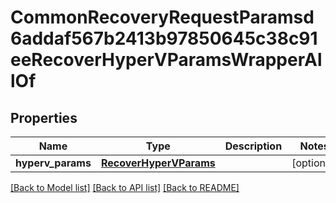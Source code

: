 # CommonRecoveryRequestParamsd6addaf567b2413b97850645c38c91eeRecoverHyperVParamsWrapperAllOf


## Properties
Name | Type | Description | Notes
------------ | ------------- | ------------- | -------------
**hyperv_params** | [**RecoverHyperVParams**](RecoverHyperVParams.md) |  | [optional] 

[[Back to Model list]](../README.md#documentation-for-models) [[Back to API list]](../README.md#documentation-for-api-endpoints) [[Back to README]](../README.md)


